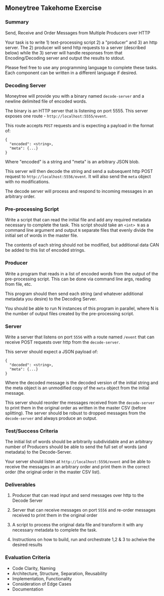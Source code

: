 ## Moneytree Takehome Exercise

### Summary

Send, Receive and Order Messages from Multiple Producers over HTTP

Your task is to write 1) text-processing script 2) a "producer" and 3) an http server. The 2) producer will send http requests to a server (described below) while the 3) server will handle responses from that Encoding/Decoding server and output the results to stdout. 

Please feel free to use any programming language to complete these tasks. Each component can be written in a different language if desired. 

### Decoding Server 

Moneytree will provide you with a binary named `decode-server` and a newline delimited file of encoded words.

The binary is an HTTP server that is listening on port 5555. This server exposes one route - `http://localhost:5555/event`.

This route accepts `POST` requests and is expecting a payload in the format of:

```
{
  "encoded": <string>,
  "meta": {...}
}
```

Where "encoded" is a string and "meta" is an arbitrary JSON blob. 

This server will then decode the string and send a subsequent http POST request to `http://localhost:5556/event`. It will also send the `meta` object with no modifications. 

The decode server will process and respond to incoming messages in an arbitrary order. 

### Pre-processing Script

Write a script that can read the initial file and add any required metadata necessary to complete the task. This script should take an `<int> N` as a command line argument and output `N` separate files that evenly divide the initial set of words in the master file.

The contents of each string should not be modified, but additional data CAN be added to this list of encoded strings.

### Producer

Write a program that reads in a list of encoded words from the output of the pre-processing script. This can be done via command line args, reading from file, etc.

This program should then send each string (and whatever additional metadata you desire) to the Decoding Server. 

You should be able to run N instances of this program in parallel, where N is the number of output files created by the pre-processing script.

### Server

Write a server that listens on port `5556` with a route named `/event` that can receive POST requests over http from the `decode-server`.

This server should expect a JSON payload of:

```
{
  "decoded": <string>,
  "meta": {...}
}
```

Where the decoded message is the decoded version of the initial string and the meta object is an unmodified copy of the `meta` object from the initial message. 

This server should reorder the messages received from the `decode-server` to print them in the original order as written in the master CSV (before splitting). The server should be robust to dropped messages from the `decode-server` and always produce an output. 

### Test/Success Criteria

The initial list of words should be arbitrarily subdividable and an arbitrary number of Producers should be able to send the full set of words (and metadata) to the Decode-Server. 

Your server should listen at `http://localhost:5556/event` and be able to receive the messages in an arbitrary order and print them in the correct order (the original order in the master CSV list).

### Deliverables

1) Producer that can read input and send messages over http to the Decode Server

2) Server that can receive messages on port `5556` and re-order messages received to print them in the original order

3) A script to process the original data file and transform it with any necessary metadata to complete the task.

4) Instructions on how to build, run and orchestrate 1,2 & 3 to acheive the desired results

### Evaluation Criteria
- Code Clarity, Naming
- Architecture, Structure, Separation, Reusability
- Implementation, Functionality
- Consideration of Edge Cases
- Documentation